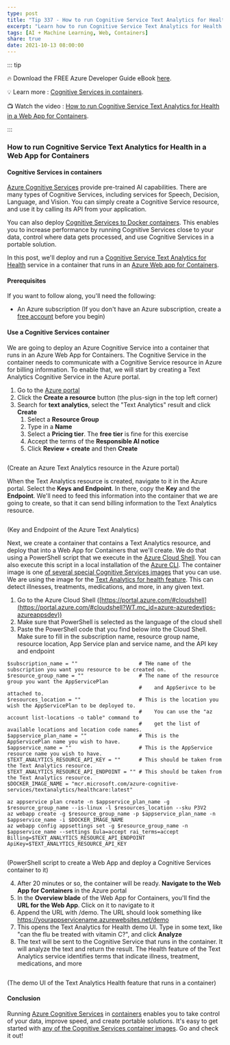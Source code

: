 ```yaml
---
type: post
title: "Tip 337 - How to run Cognitive Service Text Analytics for Health in a Web App for Containers"
excerpt: "Learn how to run Cognitive Service Text Analytics for Health in a Web App for Containers"
tags: [AI + Machine Learning, Web, Containers]
share: true
date: 2021-10-13 08:00:00
---
```


::: tip 

:fire: Download the FREE Azure Developer Guide eBook [here](http://aka.ms/azuredevebook?WT.mc_id=docs-azuredevtips-azureappsdev).

:bulb: Learn more : [Cognitive Services in containers](https://docs.microsoft.com/azure/cognitive-services/cognitive-services-container-support?WT.mc_id=docs-azuredevtips-azureappsdev). 

:tv: Watch the video : [How to run Cognitive Service Text Analytics for Health in a Web App for Containers](https://youtu.be/7GkOJUQojtI?WT.mc_id=youtube-azuredevtips-azureappsdev).

:::

### How to run Cognitive Service Text Analytics for Health in a Web App for Containers

#### Cognitive Services in containers
[Azure Cognitive Services](https://azure.microsoft.com/services/cognitive-services?WT.mc_id=azure-azuredevtips-azureappsdev) provide pre-trained AI capabilities. There are many types of Cognitive Services, including services for Speech, Decision, Language, and Vision. You can simply create a Cognitive Service resource, and use it by calling its API from your application. 

You can also deploy [Cognitive Services to Docker containers](https://docs.microsoft.com/azure/cognitive-services/cognitive-services-container-support?WT.mc_id=docs-azuredevtips-azureappsdev). This enables you to increase performance by running Cognitive Services close to your data, control where data gets processed, and use Cognitive Services in a portable solution.

In this post, we'll deploy and run a [Cognitive Service Text Analytics for Health](https://docs.microsoft.com/azure/cognitive-services/text-analytics/how-tos/text-analytics-for-health?WT.mc_id=azure-azuredevtips-azureappsdev) service in a container that runs in an [Azure Web app for Containers](https://azure.microsoft.com/services/app-service/containers?WT.mc_id=azure-azuredevtips-azureappsdev). 

#### Prerequisites
If you want to follow along, you'll need the following:
* An Azure subscription (If you don't have an Azure subscription, create a [free account](https://azure.microsoft.com/free/?WT.mc_id=azure-azuredevtips-azureappsdev) before you begin)

#### Use a Cognitive Services container
We are going to deploy an Azure Cognitive Service into a container that runs in an Azure Web App for Containers. The Cognitive Service in the container needs to communicate with a Cognitive Service resource in Azure for billing information. To enable that, we will start by creating a Text Analytics Cognitive Service in the Azure portal.

1. Go to the [Azure portal](https://portal.azure.com/?WT.mc_id=azure-azuredevtips-azureappsdev)
2. Click the **Create a resource** button (the plus-sign in the top left corner) 
3. Search for **text analytics**, select the "Text Analytics" result and click **Create**
   1. Select a **Resource Group** 
   2. Type in a **Name**
   3. Select a **Pricing tier**. The **free tier** is fine for this exercise
   4. Accept the terms of the **Responsible AI notice**
   5. Click **Review + create** and then **Create** 

<img :src="$withBase('/files/121createservice.png')">

(Create an Azure Text Analytics resource in the Azure portal)

When the Text Analytics resource is created, navigate to it in the Azure portal. Select the **Keys and Endpoint**. In there, copy the **Key** and the **Endpoint**. We'll need to feed this information into the container that we are going to create, so that it can send billing information to the Text Analytics resource. 

<img :src="$withBase('/files/121keyendpoint.png')">

(Key and Endpoint of the Azure Text Analytics)

Next, we create a container that contains a Text Analytics resource, and deploy that into a Web App for Containers that we'll create. We do that using a PowerShell script that we execute in the [Azure Cloud Shell](https://portal.azure.com/#cloudshell?WT.mc_id=azure-azuredevtips-azureappsdev). You can also execute this script in a local installation of the [Azure CLI](https://docs.microsoft.com/cli/azure/install-azure-cli?WT.mc_id=docs-azuredevtips-azureappsdev). The container image is one [of several special Cognitive Services images](https://docs.microsoft.com/azure/cognitive-services/containers/container-image-tags?WT.mc_id=docs-azuredevtips-azureappsdev) that you can use. We are using the image for the [Text Analytics for health feature](https://docs.microsoft.com/azure/cognitive-services/text-analytics/how-tos/text-analytics-for-health?WT.mc_id=azure-azuredevtips-azureappsdev). This can detect illnesses, treatments, medications, and more, in any given text. 

1. Go to the Azure Cloud Shell ([https://portal.azure.com/#cloudshell](https://portal.azure.com/#cloudshell?WT.mc_id=azure-azuredevtips-azureappsdev))
2. Make sure that PowerShell is selected as the language of the cloud shell
3. Paste the PowerShell code that you find below into the Cloud Shell. Make sure to fill in the subscription name, resource group name, resource location, App Service plan and service name, and the API key and endpoint

```
$subscription_name = ""                    # THe name of the subscription you want you resource to be created on.
$resource_group_name = ""                  # The name of the resource group you want the AppServicePlan
                                           #    and AppSerivce to be attached to.
$resources_location = ""                   # This is the location you wish the AppServicePlan to be deployed to.
                                           #    You can use the "az account list-locations -o table" command to
                                           #    get the list of available locations and location code names.
$appservice_plan_name = ""                 # This is the AppServicePlan name you wish to have.
$appservice_name = ""                      # This is the AppService resource name you wish to have.
$TEXT_ANALYTICS_RESOURCE_API_KEY = ""      # This should be taken from the Text Analytics resource.
$TEXT_ANALYTICS_RESOURCE_API_ENDPOINT = "" # This should be taken from the Text Analytics resource.
$DOCKER_IMAGE_NAME = "mcr.microsoft.com/azure-cognitive-services/textanalytics/healthcare:latest"

az appservice plan create -n $appservice_plan_name -g $resource_group_name --is-linux -l $resources_location --sku P3V2
az webapp create -g $resource_group_name -p $appservice_plan_name -n $appservice_name -i $DOCKER_IMAGE_NAME 
az webapp config appsettings set -g $resource_group_name -n $appservice_name --settings Eula=accept rai_terms=accept Billing=$TEXT_ANALYTICS_RESOURCE_API_ENDPOINT ApiKey=$TEXT_ANALYTICS_RESOURCE_API_KEY
```

<img :src="$withBase('/files/212createwebapp.png')">

(PowerShell script to create a Web App and deploy a Cognitive Services container to it)

4. After 20 minutes or so, the container will be ready. **Navigate to the Web App for Containers** in the Azure portal
5. In the **Overview blade** of the Web App for Containers, you'll find the **URL for the Web App**. Click on it to navigate to it
6. Append the URL with /demo. The URL should look something like https://yourappservicename.azurewebsites.net/demo 
7. This opens the Text Analytics for Health demo UI. Type in some text, like "can the flu be treated with vitamin C?", and click **Analyze**
8. The text will be sent to the Cognitive Service that runs in the container. It will analyze the text and return the result. The Health feature of the Text Analytics service identifies terms that indicate illness, treatment, medications, and more

<img :src="$withBase('/files/121result.png')" width="75%">

(The demo UI of the Text Analytics Health feature that runs in a container)

#### Conclusion
Running [Azure Cognitive Services](https://azure.microsoft.com/services/cognitive-services?WT.mc_id=azure-azuredevtips-azureappsdev) in [containers](https://docs.microsoft.com/azure/cognitive-services/cognitive-services-container-support?WT.mc_id=docs-azuredevtips-azureappsdev) enables you to take control of your data, improve speed, and create portable solutions. It's easy to get started with [any of the Cognitive Services container images](https://docs.microsoft.com/azure/cognitive-services/containers/container-image-tags?WT.mc_id=docs-azuredevtips-azureappsdev). Go and check it out!